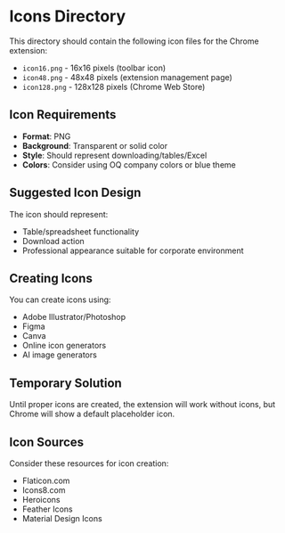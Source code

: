 # Icons Directory

This directory should contain the following icon files for the Chrome extension:

- `icon16.png` - 16x16 pixels (toolbar icon)
- `icon48.png` - 48x48 pixels (extension management page)
- `icon128.png` - 128x128 pixels (Chrome Web Store)

## Icon Requirements

- **Format**: PNG
- **Background**: Transparent or solid color
- **Style**: Should represent downloading/tables/Excel
- **Colors**: Consider using OQ company colors or blue theme

## Suggested Icon Design

The icon should represent:
- Table/spreadsheet functionality
- Download action
- Professional appearance suitable for corporate environment

## Creating Icons

You can create icons using:
- Adobe Illustrator/Photoshop
- Figma
- Canva
- Online icon generators
- AI image generators

## Temporary Solution

Until proper icons are created, the extension will work without icons, but Chrome will show a default placeholder icon.

## Icon Sources

Consider these resources for icon creation:
- Flaticon.com
- Icons8.com
- Heroicons
- Feather Icons
- Material Design Icons
